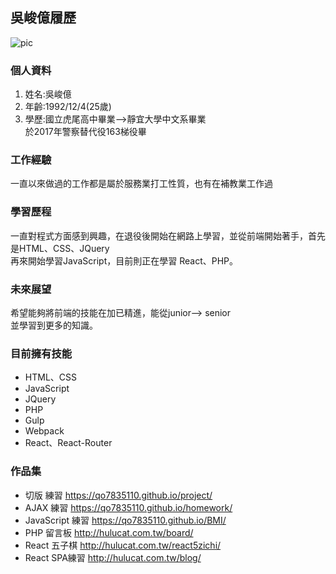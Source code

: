 ## 吳峻億履歷
![pic](https://i.imgur.com/K1lNc1s.png)

### 個人資料

1. 姓名:吳峻億 
2. 年齡:1992/12/4(25歲)
3. 學歷:國立虎尾高中畢業-->靜宜大學中文系畢業  
於2017年警察替代役163梯役畢

### 工作經驗
一直以來做過的工作都是屬於服務業打工性質，也有在補教業工作過  
### 學習歷程

一直對程式方面感到興趣，在退役後開始在網路上學習，並從前端開始著手，首先是HTML、CSS、JQuery  
再來開始學習JavaScript，目前則正在學習 React、PHP。

### 未來展望
希望能夠將前端的技能在加已精進，能從junior--> senior  
並學習到更多的知識。

### 目前擁有技能
* HTML、CSS
* JavaScript
* JQuery
* PHP
* Gulp
* Webpack
* React、React-Router

### 作品集
* 切版 練習 <https://qo7835110.github.io/project/> 
* AJAX 練習 <https://qo7835110.github.io/homework/> 
* JavaScript 練習 <https://qo7835110.github.io/BMI/>
* PHP 留言板 <http://hulucat.com.tw/board/>
* React 五子棋 <http://hulucat.com.tw/react5zichi/>
* React SPA練習 <http://hulucat.com.tw/blog/>

